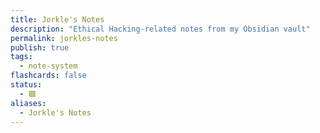 ```yaml
---
title: Jorkle's Notes
description: "Ethical Hacking-related notes from my Obsidian vault"
permalink: jorkles-notes
publish: true
tags:
  - note-system
flashcards: false
status:
  - 🟩
aliases:
  - Jorkle's Notes
---
```





